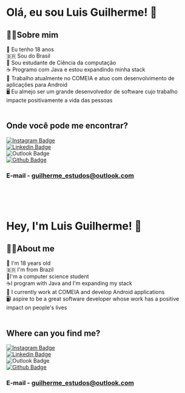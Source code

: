 # Olá, eu sou Luis Guilherme! 👋<br>


## 🙋‍♂️Sobre mim 
📅 Eu tenho 18 anos<br>
🇧🇷 Sou do Brasil<br>
📕 Sou estudante de Ciência da computação<br>
☕ Programo com Java e estou expandindo minha stack<br>
🐝 Trabalho atualmente no COMEIA e atuo com desenvolvimento de aplicações para Android<br>
🖥️ Eu almejo ser um grande desenvolvedor de software cujo trabalho impacte positivamente a vida das pessoas<br><br>

## Onde você pode me encontrar?

[![Instagram Badge](https://img.shields.io/badge/Instagram-E4405F?style=for-the-badge&logo=instagram&logoColor=white&link=https://www.instagram.com/gui_gomes1929/)](https://www.instagram.com/gui_gomes1929/)<br>
[![Linkedin Badge](https://img.shields.io/badge/LinkedIn-0077B5?style=for-the-badge&logo=linkedin&logoColor=white&link=https://www.linkedin.com/in/luis-guilherme-887173213/)](https://www.linkedin.com/in/luis-guilherme-887173213/)<br>
![Outlook Badge](https://img.shields.io/badge/Microsoft_Outlook-0078D4?style=for-the-badge&logo=microsoft-outlook&logoColor=white)<br>
[![Github Badge](https://img.shields.io/badge/GitHub-100000?style=for-the-badge&logo=github&logoColor=white&link=https://github.com/GuilhermeGomes1929)](https://github.com/GuilhermeGomes1929)

### E-mail - guilherme_estudos@outlook.com

<br><br><br>

# Hey, I'm Luis Guilherme! 👋<br>


## 🙋‍♂️About me 
📅 I'm 18 years old<br>
🇧🇷 I'm from Brazil<br>
📕I'm a computer science student<br>
☕I program with Java and I'm expanding my stack<br>
🐝 I currently work at COMEIA and develop Android applications<br>
🖥️I aspire to be a great software developer whose work has a positive impact on people's lives<br><br>

## Where can you find me?

[![Instagram Badge](https://img.shields.io/badge/Instagram-E4405F?style=for-the-badge&logo=instagram&logoColor=white&link=https://www.instagram.com/gui_gomes1929/)](https://www.instagram.com/gui_gomes1929/)<br>
[![Linkedin Badge](https://img.shields.io/badge/LinkedIn-0077B5?style=for-the-badge&logo=linkedin&logoColor=white&link=https://www.linkedin.com/in/luis-guilherme-887173213/)](https://www.linkedin.com/in/luis-guilherme-887173213/)<br>
![Outlook Badge](https://img.shields.io/badge/Microsoft_Outlook-0078D4?style=for-the-badge&logo=microsoft-outlook&logoColor=white)<br>
[![Github Badge](https://img.shields.io/badge/GitHub-100000?style=for-the-badge&logo=github&logoColor=white&link=https://github.com/GuilhermeGomes1929)](https://github.com/GuilhermeGomes1929)

### E-mail - guilherme_estudos@outlook.com
